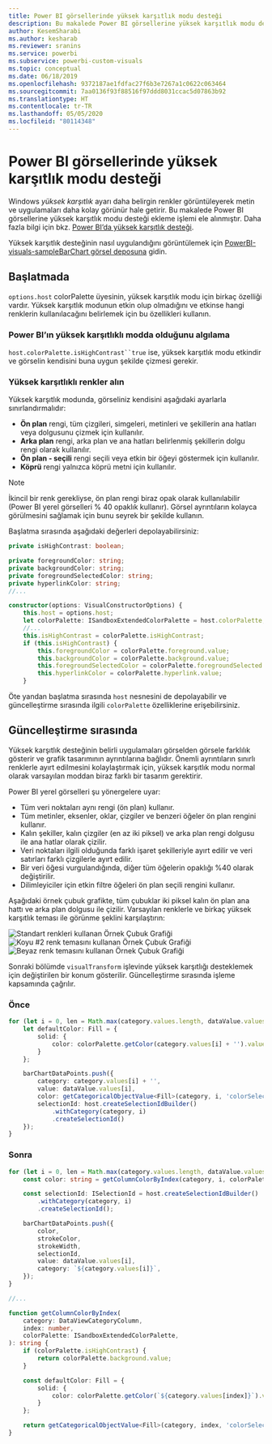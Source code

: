 ```yaml
---
title: Power BI görsellerinde yüksek karşıtlık modu desteği
description: Bu makalede Power BI görsellerine yüksek karşıtlık modu desteği ekleme işlemi açıklanır.
author: KesemSharabi
ms.author: kesharab
ms.reviewer: sranins
ms.service: powerbi
ms.subservice: powerbi-custom-visuals
ms.topic: conceptual
ms.date: 06/18/2019
ms.openlocfilehash: 9372187ae1fdfac27f6b3e7267a1c0622c063464
ms.sourcegitcommit: 7aa0136f93f88516f97ddd8031ccac5d07863b92
ms.translationtype: HT
ms.contentlocale: tr-TR
ms.lasthandoff: 05/05/2020
ms.locfileid: "80114348"
---
```

# <a name="high-contrast-mode-support-in-power-bi-visuals"></a>Power BI görsellerinde yüksek karşıtlık modu desteği

Windows *yüksek karşıtlık* ayarı daha belirgin renkler görüntüleyerek metin ve uygulamaları daha kolay görünür hale getirir. Bu makalede Power BI görsellerine yüksek karşıtlık modu desteği ekleme işlemi ele alınmıştır. Daha fazla bilgi için bkz. [Power BI’da yüksek karşıtlık desteği](https://powerbi.microsoft.com/blog/power-bi-desktop-june-2018-feature-summary/#highContrast).

Yüksek karşıtlık desteğinin nasıl uygulandığını görüntülemek için [PowerBI-visuals-sampleBarChart görsel deposuna](https://github.com/Microsoft/PowerBI-visuals-sampleBarChart/commit/61011c82b66ca0d3321868f1d089c65101ca42e6) gidin.

## <a name="on-initialization"></a>Başlatmada

`options.host` colorPalette üyesinin, yüksek karşıtlık modu için birkaç özelliği vardır. Yüksek karşıtlık modunun etkin olup olmadığını ve etkinse hangi renklerin kullanılacağını belirlemek için bu özellikleri kullanın.

### <a name="detect-that-power-bi-is-in-high-contrast-mode"></a>Power BI’ın yüksek karşıtlıklı modda olduğunu algılama

`host.colorPalette.isHighContrast``true` ise, yüksek karşıtlık modu etkindir ve görselin kendisini buna uygun şekilde çizmesi gerekir.

### <a name="get-high-contrast-colors"></a>Yüksek karşıtlıklı renkler alın

Yüksek karşıtlık modunda, görseliniz kendisini aşağıdaki ayarlarla sınırlandırmalıdır:

* **Ön plan** rengi, tüm çizgileri, simgeleri, metinleri ve şekillerin ana hatları veya dolgusunu çizmek için kullanılır.
* **Arka plan** rengi, arka plan ve ana hatları belirlenmiş şekillerin dolgu rengi olarak kullanılır.
* **Ön plan - seçili** rengi seçili veya etkin bir öğeyi göstermek için kullanılır.
* **Köprü** rengi yalnızca köprü metni için kullanılır.

> [!NOTE]
> İkincil bir renk gerekliyse, ön plan rengi biraz opak olarak kullanılabilir (Power BI yerel görselleri % 40 opaklık kullanır). Görsel ayrıntıların kolayca görülmesini sağlamak için bunu seyrek bir şekilde kullanın.

Başlatma sırasında aşağıdaki değerleri depolayabilirsiniz:

```typescript
private isHighContrast: boolean;

private foregroundColor: string;
private backgroundColor: string;
private foregroundSelectedColor: string;
private hyperlinkColor: string;
//...

constructor(options: VisualConstructorOptions) {
    this.host = options.host;
    let colorPalette: ISandboxExtendedColorPalette = host.colorPalette;
    //...
    this.isHighContrast = colorPalette.isHighContrast;
    if (this.isHighContrast) {
        this.foregroundColor = colorPalette.foreground.value;
        this.backgroundColor = colorPalette.background.value;
        this.foregroundSelectedColor = colorPalette.foregroundSelected.value;
        this.hyperlinkColor = colorPalette.hyperlink.value;
    }
```

Öte yandan başlatma sırasında `host` nesnesini de depolayabilir ve güncelleştirme sırasında ilgili `colorPalette` özelliklerine erişebilirsiniz.

## <a name="on-update"></a>Güncelleştirme sırasında

Yüksek karşıtlık desteğinin belirli uygulamaları görselden görsele farklılık gösterir ve grafik tasarımının ayrıntılarına bağlıdır. Önemli ayrıntıların sınırlı renklerle ayırt edilmesini kolaylaştırmak için, yüksek karşıtlık modu normal olarak varsayılan moddan biraz farklı bir tasarım gerektirir.

Power BI yerel görselleri şu yönergelere uyar:

* Tüm veri noktaları aynı rengi (ön plan) kullanır.
* Tüm metinler, eksenler, oklar, çizgiler ve benzeri öğeler ön plan rengini kullanır.
* Kalın şekiller, kalın çizgiler (en az iki piksel) ve arka plan rengi dolgusu ile ana hatlar olarak çizilir.
* Veri noktaları ilgili olduğunda farklı işaret şekilleriyle ayırt edilir ve veri satırları farklı çizgilerle ayırt edilir.
* Bir veri öğesi vurgulandığında, diğer tüm öğelerin opaklığı %40 olarak değiştirilir.
* Dilimleyiciler için etkin filtre öğeleri ön plan seçili rengini kullanır.

Aşağıdaki örnek çubuk grafikte, tüm çubuklar iki piksel kalın ön plan ana hattı ve arka plan dolgusu ile çizilir. Varsayılan renklerle ve birkaç yüksek karşıtlık teması ile görünme şeklini karşılaştırın:

![Standart renkleri kullanan Örnek Çubuk Grafiği](media/high-contrast-support/hc-samplebarchart-standard.png)
![*Koyu #2* renk temasını kullanan Örnek Çubuk Grafiği](media/high-contrast-support/hc-samplebarchart-dark2.png)
![*Beyaz* renk temasını kullanan Örnek Çubuk Grafiği](media/high-contrast-support/hc-samplebarchart-white.png)

Sonraki bölümde `visualTransform` işlevinde yüksek karşıtlığı desteklemek için değiştirilen bir konum gösterilir. Güncelleştirme sırasında işleme kapsamında çağrılır.

### <a name="before"></a>Önce

```typescript
for (let i = 0, len = Math.max(category.values.length, dataValue.values.length); i < len; i++) {
    let defaultColor: Fill = {
        solid: {
            color: colorPalette.getColor(category.values[i] + '').value
        }
    };

    barChartDataPoints.push({
        category: category.values[i] + '',
        value: dataValue.values[i],
        color: getCategoricalObjectValue<Fill>(category, i, 'colorSelector', 'fill', defaultColor).solid.color,
        selectionId: host.createSelectionIdBuilder()
            .withCategory(category, i)
            .createSelectionId()
    });
}
```

### <a name="after"></a>Sonra

```typescript
for (let i = 0, len = Math.max(category.values.length, dataValue.values.length); i < len; i++) {
    const color: string = getColumnColorByIndex(category, i, colorPalette);

    const selectionId: ISelectionId = host.createSelectionIdBuilder()
        .withCategory(category, i)
        .createSelectionId();

    barChartDataPoints.push({
        color,
        strokeColor,
        strokeWidth,
        selectionId,
        value: dataValue.values[i],
        category: `${category.values[i]}`,
    });
}

//...

function getColumnColorByIndex(
    category: DataViewCategoryColumn,
    index: number,
    colorPalette: ISandboxExtendedColorPalette,
): string {
    if (colorPalette.isHighContrast) {
        return colorPalette.background.value;
    }

    const defaultColor: Fill = {
        solid: {
            color: colorPalette.getColor(`${category.values[index]}`).value,
        }
    };

    return getCategoricalObjectValue<Fill>(category, index, 'colorSelector', 'fill', defaultColor).solid.color;
}
```
